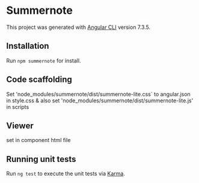 # Summernote

This project was generated with [Angular CLI](https://github.com/angular/angular-cli) version 7.3.5.

## Installation

Run `npm summernote` for install.

## Code scaffolding

Set 'node_modules/summernote/dist/summernote-lite.css` to angular.json in style.css 
& also set 
 'node_modules/summernote/dist/summernote-lite.js' in scripts
 
## Viewer

<div id="summernote"></div> set in component html file

## Running unit tests

Run `ng test` to execute the unit tests via [Karma](https://karma-runner.github.io).
